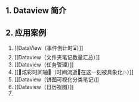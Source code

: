## 1. Dataview 简介



## 2. 应用案例
1. [[DataView（事件倒计时⌛）]]
2. [[Dataview（文件夹笔记数量汇总）]]
3. [[Dataview（任务管理）]]
4. [[🌈炫彩时间轴🌈（时间流逝🫧在这一刻被具象化💥）]]
5. [[Dataview（饼图可视化分类笔记)]]
6. [[Dataview（日历视图）]]
7. 